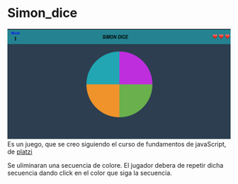 # Simon_dice
![simon_dice](/imagenes/simon_dice.png)
Es un juego, que se creo siguiendo el curso de fundamentos de javaScript, de [platzi](https://platzi.com/clases/fundamentos-javascript/)

Se uliminaran una secuencia de colore. El jugador debera de repetir dicha secuencia dando click en el color que siga la secuencia.
